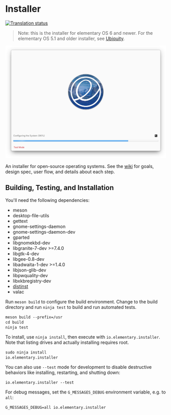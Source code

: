 # Installer
[![Translation status](https://l10n.elementary.io/widgets/installer/-/svg-badge.svg)](https://l10n.elementary.io/projects/installer/?utm_source=widget)

> Note: this is the installer for elementary OS 6 and newer. For the elementary OS 5.1 and older installer, see [Ubiquity](https://wiki.ubuntu.com/Ubiquity).

![Screenshot](data/screenshot-progress.png?raw=true)

An installer for open-source operating systems. See the [wiki](https://github.com/elementary/installer/wiki) for goals, design spec, user flow, and details about each step.

## Building, Testing, and Installation

You'll need the following dependencies:

 - meson
 - desktop-file-utils
 - gettext
 - gnome-settings-daemon
 - gnome-settings-daemon-dev
 - gparted
 - libgnomekbd-dev
 - libgranite-7-dev >=7.4.0
 - libgtk-4-dev
 - libgee-0.8-dev
 - libadwaita-1-dev >=1.4.0
 - libjson-glib-dev
 - libpwquality-dev
 - libxkbregistry-dev
 - [distinst](https://github.com/pop-os/distinst/)
 - valac

Run `meson build` to configure the build environment. Change to the build directory and run `ninja test` to build and run automated tests.

    meson build --prefix=/usr
    cd build
    ninja test

To install, use `ninja install`, then execute with `io.elementary.installer`. Note that listing drives and actually installing requires root.

    sudo ninja install
    io.elementary.installer

You can also use `--test` mode for development to disable destructive behaviors like installing, restarting, and shutting down:

    io.elementary.installer --test

For debug messages, set the `G_MESSAGES_DEBUG` environment variable, e.g. to `all`:

    G_MESSAGES_DEBUG=all io.elementary.installer


